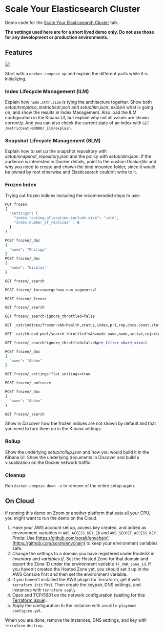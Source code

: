 # Scale Your Elasticsearch Cluster

Demo code for the [Scale Your Elasticsearch Cluster](https://speakerdeck.com/xeraa/scale-your-elasticsearch-cluster) talk.

**The settings used here are for a short lived demo only. Do not use those for any development or production environments.**


## Features

![](example.png)

Start with a `docker-compose up` and explain the different parts while it is initializing.


### Index Lifecycle Management (ILM)

Explain how `node.attr.size` is tying the architecture together. Show both *setup/templace_metricbeat.json* and *setup/ilm.json*, explain what is going on, and show the results in Index Management. Also load the ILM configuration in the Kibana UI, but explain why not all values are shown correctly. And you can also check the current state of an index with `GET /metricbeat-00000/_ilm/explain`.


### Snapshot Lifecycle Management (SLM)

Explain how to set up the snapshot repository with *setup/snapshot_repository.json* and the policy with *setup/slm.json*. If the audience is interested in Docker details, point to the custom *Dockerfile* and why you need to create and chown the bind mounted folder, since it would be owned by root otherwise and Elasticsearch couldn't write to it.


### Frozen Index

Trying out frozen indices including the recommended steps to use:

```bash
PUT frozen
{
  "settings": {
    "index.routing.allocation.include.size": "cold",
    "index.number_of_replicas" : 0
  }
}

POST frozen/_doc
{
  "name": "Philipp"
}
POST frozen/_doc
{
  "name": "Nicolas"
}

GET frozen/_search

POST frozen/_forcemerge?max_num_segments=1

POST frozen/_freeze

GET frozen/_search

GET frozen/_search?ignore_throttled=false

GET _cat/indices/frozen?v&h=health,status,index,pri,rep,docs.count,store.size

GET _cat/thread_pool/search_throttled?v&h=node_name,name,active,rejected,queue,completed&s=node_name

GET frozen/_search?ignore_throttled=false&pre_filter_shard_size=1

POST frozen/_doc
{
  "name": "Abdon"
}

GET frozen/_settings?flat_settings=true

POST frozen/_unfreeze

POST frozen/_doc
{
  "name": "Abdon"
}

GET frozen/_search
```

Show in *Discover* how the frozen indices are not shown by default and that you need to turn them on in the Kibana settings.


### Rollup

Show the underlying *setup/rollup.json* and how you would build it in the Kibana UI. Show the underlying documents in Discover and build a visualization on the Docker network traffic.


### Cleanup

Run `docker-compose down -v` to remove of the entire setup again.



## On Cloud

If running this demo on Zoom or another platform that eats all your CPU, you might want to run the demo on the Cloud.

1. Have your AWS account set up, access key created, and added as environment variables in `AWS_ACCESS_KEY_ID` and `AWS_SECRET_ACCESS_KEY`. Protip: Use [https://github.com/sorah/envchain](https://github.com/sorah/envchain) to keep your environment variables safe.
1. Change the settings to a domain you have registered under Route53 in *inventory* and *variables.tf*. Set the Hosted Zone for that domain and export the Zone ID under the environment variable `TF_VAR_zone_id`. If you haven't created the Hosted Zone yet, you should set it up in the AWS Console first and then set the environment variable.
1. If you haven't installed the AWS plugin for Terraform, get it with `terraform init` first. Then create the keypair, DNS settings, and instances with `terraform apply`.
1. Open and TCP/5601 on the network configuration (waiting for this [Terraform issue](https://github.com/terraform-providers/terraform-provider-aws/issues/700)).
1. Apply the configuration to the instance with `ansible-playbook configure.yml`.

When you are done, remove the instances, DNS settings, and key with `terraform destroy`.
